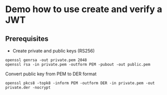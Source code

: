 # Demo how to use create and verify a JWT

## Prerequisites

- Create private and public keys (RS256)

```shell script
openssl genrsa -out private.pem 2048
openssl rsa -in private.pem -outform PEM -pubout -out public.pem
```

Convert public key from PEM to DER format

```shell script
openssl pkcs8 -topk8 -inform PEM -outform DER -in private.pem -out private.der -nocrypt
```